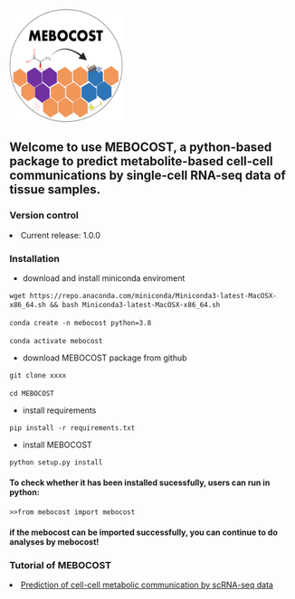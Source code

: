 <img src="./images/mebocost_logo.png" width="200" height="200" style="align: center"></img>

## Welcome to use MEBOCOST, a python-based package to predict metabolite-based cell-cell communications by single-cell RNA-seq data of tissue samples.

### Version control
<li>Current release: 1.0.0</li>

### Installation
* download and install miniconda enviroment
```{bash}
wget https://repo.anaconda.com/miniconda/Miniconda3-latest-MacOSX-x86_64.sh && bash Miniconda3-latest-MacOSX-x86_64.sh

conda create -n mebocost python=3.8

conda activate mebocost
```
* download MEBOCOST package from github
```{bash}
git clone xxxx

cd MEBOCOST
```
* install requirements
```{bash}
pip install -r requirements.txt
```
* install MEBOCOST
```{bash}
python setup.py install
```
#### To check whether it has been installed sucessfully, users can run in python:
```{python}
>>from mebocost import mebocost
```
#### if the mebocost can be imported successfully, you can continue to do analyses by mebocost!

### Tutorial of MEBOCOST

<li><a href='./Demo_Communication_Prediction.ipynb'>Prediction of cell-cell metabolic communication by scRNA-seq data</a></li>

